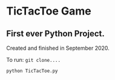 # TicTacToe Game

## First ever Python Project. 

Created and finished in September 2020.

To run:
`git clone.... ` 

`python TicTacToe.py`
